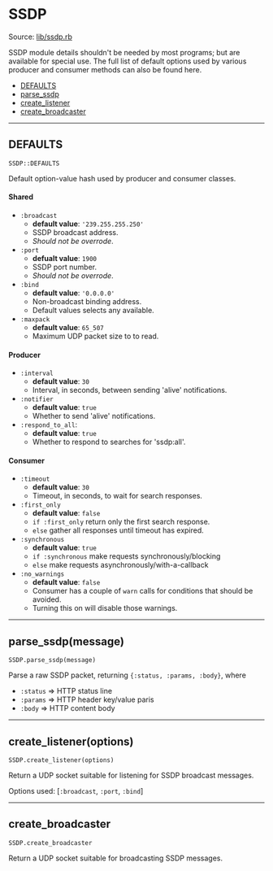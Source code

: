 # SSDP #
Source: [lib/ssdp.rb](https://github.com/daumiller/ssdp/blob/master/lib/ssdp.rb)

SSDP module details shouldn't be needed by most programs; but are available for special use. The full list of default options used by various producer and consumer methods can also be found here.

* [DEFAULTS](#ssdp-defaults)
* [parse_ssdp](#ssdp-parse_ssdp)
* [create_listener](#ssdp-create_listener)
* [create_broadcaster](#ssdp-create_broadcaster)

<hr>

## <a name="ssdp-defaults"></a>DEFAULTS ##
`SSDP::DEFAULTS`

Default option-value hash used by producer and consumer classes.

#### Shared ####
* `:broadcast`
  * **default value**: `'239.255.255.250'`
  * SSDP broadcast address.
  * *Should not be overrode*.
* `:port`
  * **defualt value**: `1900`
  * SSDP port number.
  * *Should not be overrode*.
* `:bind`
  * **default value**: `'0.0.0.0'`
  * Non-broadcast binding address.
  * Default values selects any available.
* `:maxpack`
  * **default value**: `65_507`
  * Maximum UDP packet size to to read.
  
#### Producer ####
* `:interval`
  * **default value**: `30`
  * Interval, in seconds, between sending 'alive' notifications.
* `:notifier`
  * **default value**: `true`
  * Whether to send 'alive' notifications.
* `:respond_to_all`:
  * **default value**: `true`
  * Whether to respond to searches for 'ssdp:all'.

#### Consumer ####
* `:timeout`
  * **default value**: `30`
  * Timeout, in seconds, to wait for search responses.
* `:first_only`
  * **default value**: `false`
  * `if :first_only` return only the first search response.
  * `else` gather all responses until timeout has expired.
* `:synchronous`
  * **default value**: `true`
  * `if :synchronous` make requests synchronously/blocking
  * `else` make requests asynchronously/with-a-callback
* `:no_warnings`
  * **default value**: `false`
  * Consumer has a couple of `warn` calls for conditions that should be avoided.
  * Turning this on will disable those warnings.

<hr>

## <a name="ssdp-parse_ssdp"></a>parse_ssdp(message) ##
`SSDP.parse_ssdp(message)`

Parse a raw SSDP packet, returning `{:status, :params, :body}`, where

* `:status` => HTTP status line
* `:params` => HTTP header key/value paris
* `:body` => HTTP content body

<hr>

## <a name="ssdp-create_listener"></a>create_listener(options) ##
`SSDP.create_listener(options)`

Return a UDP socket suitable for listening for SSDP broadcast messages.

Options used: [`:broadcast`, `:port`, `:bind`]

<hr>

## <a name="ssdp-create_broadcaster"></a>create_broadcaster ##
`SSDP.create_broadcaster`

Return a UDP socket suitable for broadcasting SSDP messages. 
